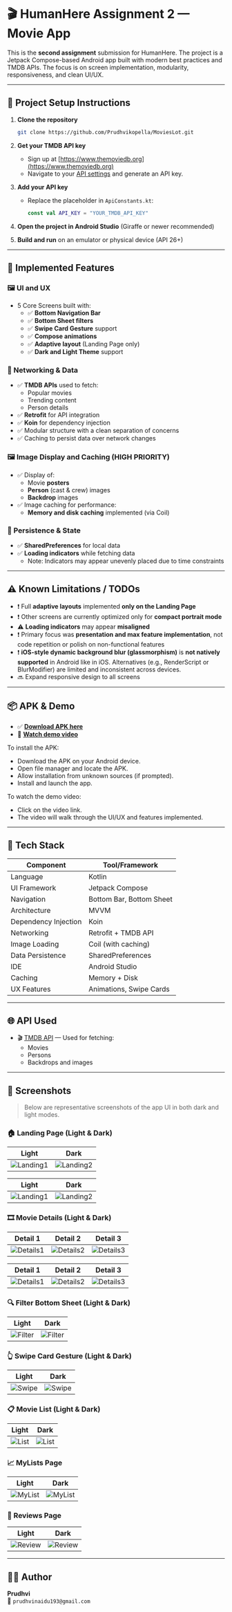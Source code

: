 # 🎬 HumanHere Assignment 2 — Movie App

This is the **second assignment** submission for HumanHere. The project is a Jetpack Compose-based Android app built with modern best practices and TMDB APIs. The focus is on screen implementation, modularity, responsiveness, and clean UI/UX.

---

## 📁 Project Setup Instructions

1. **Clone the repository**
   ```bash
   git clone https://github.com/Prudhvikopella/MoviesLot.git
   ```

2. **Get your TMDB API key**
   - Sign up at [https://www.themoviedb.org](https://www.themoviedb.org)
   - Navigate to your [API settings](https://www.themoviedb.org/settings/api) and generate an API key.

3. **Add your API key**
   - Replace the placeholder in `ApiConstants.kt`:
     ```kotlin
     const val API_KEY = "YOUR_TMDB_API_KEY"
     ```

4. **Open the project in Android Studio** (Giraffe or newer recommended)

5. **Build and run** on an emulator or physical device (API 26+)

---

## 🚀 Implemented Features

### 🖼️ UI and UX

- 5 Core Screens built with:
  - ✅ **Bottom Navigation Bar**
  - ✅ **Bottom Sheet filters**
  - ✅ **Swipe Card Gesture** support
  - ✅ **Compose animations**
  - ✅ **Adaptive layout** (Landing Page only)
  - ✅ **Dark and Light Theme** support

### 🔁 Networking & Data

- ✅ **TMDB APIs** used to fetch:
  - Popular movies
  - Trending content
  - Person details
- ✅ **Retrofit** for API integration
- ✅ **Koin** for dependency injection
- ✅ Modular structure with a clean separation of concerns
- ✅ Caching to persist data over network changes

### 🖼️ Image Display and Caching (HIGH PRIORITY)

- ✅ Display of:
  - Movie **posters**
  - **Person** (cast & crew) images
  - **Backdrop** images
- ✅ Image caching for performance:
  - **Memory and disk caching** implemented (via Coil)

### 💾 Persistence & State

- ✅ **SharedPreferences** for local data
- ✅ **Loading indicators** while fetching data
  - Note: Indicators may appear unevenly placed due to time constraints

---

## ⚠️ Known Limitations / TODOs

- ❗ Full **adaptive layouts** implemented **only on the Landing Page**
- ❗ Other screens are currently optimized only for **compact portrait mode**
- ⚠️ **Loading indicators** may appear **misaligned**
- ❗ Primary focus was **presentation and max feature implementation**, not code repetition or polish on non-functional features
- ❗ **iOS-style dynamic background blur (glassmorphism)** is **not natively supported** in Android like in iOS. Alternatives (e.g., RenderScript or BlurModifier) are limited and inconsistent across devices.
- 🔜 Expand responsive design to all screens

---

## 📦 APK & Demo

- ✅ [**Download APK here**](https://github.com/Prudhvikopella/MoviesLot/blob/master/movieslot.apk) 
- 🎥 [**Watch demo video**](https://drive.google.com/file/d/1YNRcG_v6pzwD4tmslsYHtZOJRSGXmr63/view?usp=sharing) 

To install the APK:
- Download the APK on your Android device.
- Open file manager and locate the APK.
- Allow installation from unknown sources (if prompted).
- Install and launch the app.

To watch the demo video:
- Click on the video link.
- The video will walk through the UI/UX and features implemented.

---

## 📂 Tech Stack

| Component              | Tool/Framework           |
|------------------------|--------------------------|
| Language               | Kotlin                   |
| UI Framework           | Jetpack Compose          |
| Navigation             | Bottom Bar, Bottom Sheet |
| Architecture           | MVVM                     |
| Dependency Injection   | Koin                     |
| Networking             | Retrofit + TMDB API      |
| Image Loading          | Coil (with caching)      |
| Data Persistence       | SharedPreferences        |
| IDE                    | Android Studio           |
| Caching                | Memory + Disk            |
| UX Features            | Animations, Swipe Cards  |

---

## 🌐 API Used

- 🎬 [TMDB API](https://developer.themoviedb.org/) — Used for fetching:
  - Movies
  - Persons
  - Backdrops and images

---

## 📸 Screenshots

> Below are representative screenshots of the app UI in both dark and light modes.

### 🏠 Landing Page (Light & Dark)

| Light | Dark |
|-------|------|
| ![Landing1](https://github.com/Prudhvikopella/MoviesLot/blob/master/landing_page_1.png) | ![Landing2](https://github.com/Prudhvikopella/MoviesLot/blob/master/dark_landing_page_1.png) |

| Light | Dark |
|-------|------|
| ![Landing1](https://github.com/Prudhvikopella/MoviesLot/blob/master/landing_page_2.png) | ![Landing2](https://github.com/Prudhvikopella/MoviesLot/blob/master/dark_landing_page_2.png) |

### 🎞️ Movie Details (Light & Dark)

| Detail 1 | Detail 2 | Detail 3 |
|----------|----------|----------|
| ![Details1](https://github.com/Prudhvikopella/MoviesLot/blob/master/movie_detail_1.png) | ![Details2](https://github.com/Prudhvikopella/MoviesLot/blob/master/movie_detail_2.png) | ![Details3](https://github.com/Prudhvikopella/MoviesLot/blob/master/movie_detail_3.png) |

| Detail 1 | Detail 2 | Detail 3 |
|----------|----------|----------|
| ![Details1](https://github.com/Prudhvikopella/MoviesLot/blob/master/dark_movie_detail_1.png) | ![Details2](https://github.com/Prudhvikopella/MoviesLot/blob/master/dark_movie_detail_2.png) | ![Details3](https://github.com/Prudhvikopella/MoviesLot/blob/master/dark_movie_detail_3.png) |

### 🔍 Filter Bottom Sheet (Light & Dark)

| Light | Dark |
|-------|------|
| ![Filter](https://github.com/Prudhvikopella/MoviesLot/blob/master/filter_menu.png) | ![Filter](https://github.com/Prudhvikopella/MoviesLot/blob/master/filter_dark.png) |

### 👆 Swipe Card Gesture (Light & Dark)

| Light | Dark |
|-------|------|
| ![Swipe](https://github.com/Prudhvikopella/MoviesLot/blob/master/swipegesture.png) |  ![Swipe](https://github.com/Prudhvikopella/MoviesLot/blob/master/swipegesture.png) |


### 📋 Movie List (Light & Dark)

| Light | Dark |
|-------|------|
| ![List](https://github.com/Prudhvikopella/MoviesLot/blob/master/list_light.png) |  ![List](https://github.com/Prudhvikopella/MoviesLot/blob/master/dark_list_page.png) |

### 📈 MyLists Page

| Light | Dark |
|-------|------|
| ![MyList](https://github.com/Prudhvikopella/MoviesLot/blob/master/mylist.png) |  ![MyList](https://github.com/Prudhvikopella/MoviesLot/blob/master/dark_my_lits.png) |

### 💬 Reviews Page

| Light | Dark |
|-------|------|
| ![Review](https://github.com/Prudhvikopella/MoviesLot/blob/master/reviews.png) |  ![Review](https://github.com/Prudhvikopella/MoviesLot/blob/master/dark_review.png) |

---

## 👨‍💻 Author

**Prudhvi**  
📧 `prudhvinaidu193@gmail.com`
